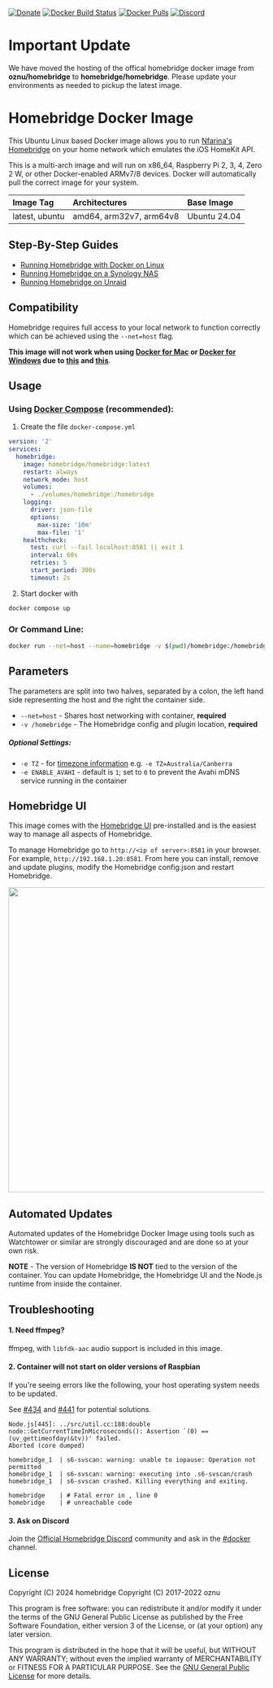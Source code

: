 [![Donate](https://img.shields.io/badge/donate-paypal-yellowgreen.svg)](https://www.paypal.com/cgi-bin/webscr?cmd=_s-xclick&hosted_button_id=ZEW8TFQCU2MSJ&source=url)
[![Docker Build Status](https://github.com/homebridge/docker-homebridge/workflows/Build/badge.svg)](https://github.com/homebridge/docker-homebridge/actions)
[![Docker Pulls](https://img.shields.io/docker/pulls/homebridge/homebridge.svg)](https://hub.docker.com/r/homebridge/homebridge/)
[![Discord](https://img.shields.io/discord/432663330281226270?color=728ED5&logo=discord&label=discord)](https://discord.gg/Cmq8a44)

<H1>Important Update</H1>

We have moved the hosting of the offical homebridge docker image from **oznu/homebridge** to **homebridge/homebridge**.  Please update your environments as needed to pickup the latest image.

# Homebridge Docker Image

This Ubuntu Linux based Docker image allows you to run [Nfarina's](https://github.com/nfarina) [Homebridge](https://github.com/homebridge/homebridge) on your home network which emulates the iOS HomeKit API.

This is a multi-arch image and will run on x86_64, Raspberry Pi 2, 3, 4, Zero 2 W, or other Docker-enabled ARMv7/8 devices. Docker will automatically pull the correct image for your system.

| Image Tag             | Architectures           | Base Image         | 
| :-------------------- | :-----------------------| :----------------- | 
| latest, ubuntu        | amd64, arm32v7, arm64v8 | Ubuntu 24.04       | 

## Step-By-Step Guides

- [Running Homebridge with Docker on Linux](https://github.com/homebridge/homebridge/wiki/Install-Homebridge-on-Docker)
- [Running Homebridge on a Synology NAS](https://github.com/homebridge/docker-homebridge/wiki/Homebridge-on-Synology)
- [Running Homebridge on Unraid](https://github.com/homebridge/docker-homebridge/wiki/Homebridge-on-Unraid)

## Compatibility

Homebridge requires full access to your local network to function correctly which can be achieved using the ```--net=host``` flag.

**This image will not work when using [Docker for Mac](https://docs.docker.com/docker-for-mac/) or [Docker for Windows](https://docs.docker.com/docker-for-windows/) due to [this](https://github.com/docker/for-mac/issues/68) and [this](https://github.com/docker/for-win/issues/543)**.


## Usage

### Using [Docker Compose](https://docs.docker.com/compose/) (recommended):

1. Create the file `docker-compose.yml`

```yml
version: '2'
services:
  homebridge:
    image: homebridge/homebridge:latest
    restart: always
    network_mode: host
    volumes:
      - ./volumes/homebridge:/homebridge
    logging:
      driver: json-file
      options:
        max-size: '10m'
        max-file: '1'
    healthcheck:
      test: curl --fail localhost:8581 || exit 1
      interval: 60s
      retries: 5
      start_period: 300s
      timeout: 2s
```

2. Start docker with

```bash
docker compose up
```

### Or Command Line:

```bash
docker run --net=host --name=homebridge -v $(pwd)/homebridge:/homebridge homebridge/homebridge:latest
```

## Parameters

The parameters are split into two halves, separated by a colon, the left hand side representing the host and the right the container side.

* `--net=host` - Shares host networking with container, **required**
* `-v /homebridge` - The Homebridge config and plugin location, **required**

##### *Optional Settings:*

* `-e TZ` - for [timezone information](https://en.wikipedia.org/wiki/List_of_tz_database_time_zones) e.g. `-e TZ=Australia/Canberra`
* `-e ENABLE_AVAHI` - default is `1`; set to `0` to prevent the Avahi mDNS service running in the container

## Homebridge UI

This image comes with the [Homebridge UI](https://github.com/homebridge/homebridge-config-ui-x) pre-installed and is the easiest way to manage all aspects of Homebridge.

To manage Homebridge go to `http://<ip of server>:8581` in your browser. For example, `http://192.168.1.20:8581`. From here you can install, remove and update plugins, modify the Homebridge config.json and restart Homebridge.

<p align="center">
  <img width="600px" src="https://user-images.githubusercontent.com/3979615/71886653-b16d3f80-3190-11ea-9ff8-49dc4ae4fff0.png">
</p>

## Automated Updates

Automated updates of the Homebridge Docker Image using tools such as Watchtower or similar are strongly discouraged and are done so at your own risk.

**NOTE** - The version of Homebridge **IS NOT** tied to the version of the container.  You can update Homebridge, the Homebridge UI and the Node.js runtime from inside the container.

## Troubleshooting

#### 1. Need ffmpeg?

ffmpeg, with `libfdk-aac` audio support is included in this image.

#### 2. Container will not start on older versions of Raspbian

If you're seeing errors like the following, your host operating system needs to be updated.

See [#434](https://github.com/homebridge/docker-homebridge/issues/434) and [#441](https://github.com/homebridge/docker-homebridge/issues/441) for potential solutions.

```
Node.js[445]: ../src/util.cc:188:double node::GetCurrentTimeInMicroseconds(): Assertion `(0) == (uv_gettimeofday(&tv))' failed.
Aborted (core dumped)
```

```
homebridge_1  | s6-svscan: warning: unable to iopause: Operation not permitted
homebridge_1  | s6-svscan: warning: executing into .s6-svscan/crash
homebridge_1  | s6-svscan crashed. Killing everything and exiting.
```

```
homebridge    | # Fatal error in , line 0
homebridge    | # unreachable code
```

#### 3. Ask on Discord

Join the [Official Homebridge Discord](https://discord.gg/Cmq8a44) community and ask in the [#docker](https://discord.gg/Cmq8a44) channel.

## License

Copyright (C) 2024 homebridge
Copyright (C) 2017-2022 oznu

This program is free software: you can redistribute it and/or modify it under the terms of the GNU General Public License as published by the Free Software Foundation, either version 3 of the License, or (at your option) any later version.

This program is distributed in the hope that it will be useful, but WITHOUT ANY WARRANTY; without even the implied warranty of MERCHANTABILITY or FITNESS FOR A PARTICULAR PURPOSE.  See the [GNU General Public License](./LICENSE) for more details.
